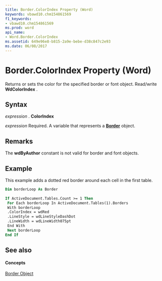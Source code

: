 ```yaml
---
title: Border.ColorIndex Property (Word)
keywords: vbawd10.chm154861569
f1_keywords:
- vbawd10.chm154861569
ms.prod: word
api_name:
- Word.Border.ColorIndex
ms.assetid: 649e96e8-b815-2a9e-bebe-d38c847c2e93
ms.date: 06/08/2017
---
```



# Border.ColorIndex Property (Word)

Returns or sets the color for the specified border or font object. Read/write  **WdColorIndex** .


## Syntax

 _expression_ . **ColorIndex**

 _expression_ Required. A variable that represents a **[Border](Word.Border.md)** object.


## Remarks

The  **wdByAuthor** constant is not valid for border and font objects.


## Example

This example adds a dotted red border around each cell in the first table.


```vb
Dim borderLoop As Border 
 
If ActiveDocument.Tables.Count >= 1 Then 
 For Each borderLoop In ActiveDocument.Tables(1).Borders 
 With borderLoop 
 .ColorIndex = wdRed 
 .LineStyle = wdLineStyleDashDot 
 .LineWidth = wdLineWidth075pt 
 End With 
 Next borderLoop 
End If
```


## See also


#### Concepts


[Border Object](Word.Border.md)

